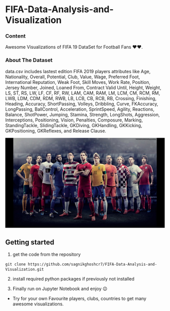# FIFA-Data-Analysis-and-Visualization

### Content
Awesome Visualizations of FIFA 19 DataSet for Football Fans ❤❤.
### About The Dataset
data.csv includes lastest edition FIFA 2019 players attributes like Age, Nationality, Overall, Potential, Club, Value, Wage, Preferred Foot, International Reputation, Weak Foot, Skill Moves, Work Rate, Position, Jersey Number, Joined, Loaned From, Contract Valid Until, Height, Weight, LS, ST, RS, LW, LF, CF, RF, RW, LAM, CAM, RAM, LM, LCM, CM, RCM, RM, LWB, LDM, CDM, RDM, RWB, LB, LCB, CB, RCB, RB, Crossing, Finishing, Heading, Accuracy, ShortPassing, Volleys, Dribbling, Curve, FKAccuracy, LongPassing, BallControl, Acceleration, SprintSpeed, Agility, Reactions, Balance, ShotPower, Jumping, Stamina, Strength, LongShots, Aggression, Interceptions, Positioning, Vision, Penalties, Composure, Marking, StandingTackle, SlidingTackle, GKDiving, GKHandling, GKKicking, GKPositioning, GKReflexes, and Release Clause.

<img src="https://github.com/sagnikghoshcr7/images/blob/master/FIFA.jpg">

## Getting started

1. get the code from the repository
```
git clone https://github.com/sagnikghoshcr7/FIFA-Data-Analysis-and-Visualization.git
```
2. install required python packages if previously not installed

3. Finally run on Jupyter Notebook and enjoy 😉

- Try for your own Favourite players, clubs, countries to get many awesome visualizations.
